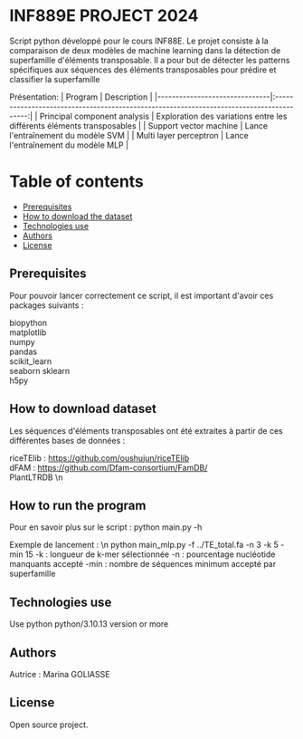 # INF889E PROJECT 2024

Script python développé pour le cours INF88E.
Le projet consiste à la comparaison de deux modèles de machine learning dans la détection de superfamille d'éléments transposable. Il a pour but de détecter les patterns spécifiques aux séquences des éléments transposables pour prédire et classifier la superfamille


Présentation:
| Program                       |                                       Description                                        |
|-------------------------------|:----------------------------------------------------------------------------------------:|
| Principal component analysis  |            Exploration des variations entre les différents éléments transposables        |
| Support vector machine        |                         Lance l'entraînement du modèle SVM                               |
| Multi layer perceptron        |                         Lance l'entraînement du modèle MLP                               |
 

# Table of contents
* [Prerequisites](#Prerequisites)
* [How to download the dataset](#How-to-download-the-dataset)
* [Technologies use](#Technologies-use)
* [Authors](#Authors)
* [License](#License)

## Prerequisites <a name="Prerequisites"></a>

Pour pouvoir lancer correctement ce script, il est important d'avoir ces packages suivants : 

biopython                    
matplotlib                   
numpy                        
pandas                      
scikit_learn                 
seaborn
sklearn  
h5py

## How to download dataset <a name="How-to-download-the-dataset"></a>

Les séquences d'éléments transposables ont été extraites à partir de ces différentes bases de données :  

riceTElib : https://github.com/oushujun/riceTElib  
dFAM : https://github.com/Dfam-consortium/FamDB/  
PlantLTRDB \n


## How to run the program <a name="How-to-run-the-program"></a>
Pour en savoir plus sur le script :
python main.py -h

Exemple de lancement : \n
python  main_mlp.py -f ../TE_total.fa -n 3 -k 5 -min 15
-k : longueur de k-mer sélectionnée 
-n : pourcentage nucléotide manquants accepté
-min : nombre de séquences minimum accepté par superfamille

## Technologies use <a name="Technologies-use"></a>
Use python python/3.10.13 version or more

## Authors <a name="Authors"></a>
Autrice : Marina GOLIASSE 

## License <a name="License"></a>
Open source project.
